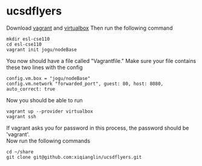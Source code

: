 # ucsdflyers
Download <a href="https://www.vagrantup.com/">vagrant</a> and <a href="https://www.virtualbox.org/wiki/Downloads">virtualbox</a> Then run the following command
```
mkdir esl-cse110
cd esl-cse110
vagrant init jogu/nodeBase
```
You now should have a file called "Vagrantfile." Make sure your file contains these two lines with the config
```
config.vm.box = "jogu/nodeBase" 
config.vm.network "forwarded_port", guest: 80, host: 8080, auto_correct: true  
```
Now you should be able to run 
```
vagrant up --provider virtualbox
vagrant ssh
```
If vagrant asks you for password in this process, the password should be 'vagrant'.<br/>
Now run the following commands
```
cd ~/share
git clone git@github.com:xiqianglin/ucsdflyers.git
```
